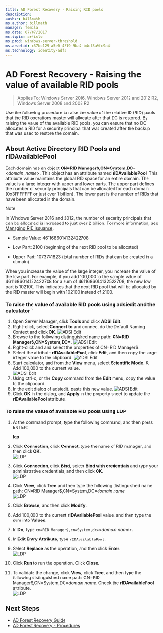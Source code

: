 ```yaml
---
title: AD Forest Recovery - Raising RID pools
description:
author: billmath
ms.author: billmath
manager: femila
ms.date: 07/07/2017
ms.topic: article
ms.prod: windows-server-threshold
ms.assetid: c37bc129-a5e0-4219-9ba7-b4cf3a9fc9a4
ms.technology: identity-adfs
---
```




# AD Forest Recovery - Raising the value of available RID pools 

>Applies To: Windows Server 2016, Windows Server 2012 and 2012 R2, Windows Server 2008 and 2008 R2
 
 Use the following procedure to raise the value of the relative ID (RID) pools that the RID operations master will allocate after that DC is restored. By raising the value of the available RID pools, you can ensure that no DC allocates a RID for a security principal that was created after the backup that was used to restore the domain.  
 
## About Active Directory RID Pools and rIDAvailablePool
 Each domain has an object **CN=RID Manager$,CN=System,DC**=<*domain_name*>. This object has an attribute named **rIDAvailablePool**. This attribute value maintains the global RID space for an entire domain. The value is a large integer with upper and lower parts. The upper part defines the number of security principals that can be allocated for each domain (0x3FFFFFFF or just over 1 billion). The lower part is the number of RIDs that have been allocated in the domain.  
  
> [!NOTE]
>  In Windows Server 2016 and 2012, the number of security principals that can be allocated is increased to just over 2 billion. For more information, see [Managing RID issuance](http://technet.microsoft.com/library/jj574229.aspx).  
  
-   Sample Value: 4611686014132422708  
  
-   Low Part: 2100 (beginning of the next RID pool to be allocated)  
  
-   Upper Part: 1073741823 (total number of RIDs that can be created in a domain)  
  
 When you increase the value of the large integer, you increase the value of the low part. For example, if you add 100,000 to the sample value of 4611686014132422708 for a sum of 4611686014132522708, the new low part is 102100. This indicates that the next RID pool that will be allocated by the RID master will begin with 102100 instead of 2100.  
  
### To raise the value of available RID pools using adsiedit and the calculator  `  
1.  Open Server Manager, click **Tools** and click **ADSI Edit**.    
2.  Right-click, select **Connect to** and connect do the Default Naming Context and click **OK**.
![ADSI Edit](media/AD-Forest-Recovery-Raise-RID-Pool/adsi1.png) 
3. Browse to the following distinguished name path: **CN=RID Manager$,CN=System,DC=<domain name>**.
![ADSI Edit](media/AD-Forest-Recovery-Raise-RID-Pool/adsi2.png) 
3.  Right-click and and select the properties of CN=RID Manager$.  
4.  Select the attribute **rIDAvailablePool**, click **Edit**, and then copy the large integer value to the clipboard.
![ADSI Edit](media/AD-Forest-Recovery-Raise-RID-Pool/adsi3.png)  
5.  Start calculator, and from the **View** menu, select **Scientific Mode**.  6.  Add 100,000 to the current value.  
![ADSI Edit](media/AD-Forest-Recovery-Raise-RID-Pool/adsi4.png) 
7.  Using ctrl-c, or the **Copy** command from the **Edit** menu, copy the value to the clipboard.  
8.  In the edit dialog of adsiedit, paste this new value. 
![ADSI Edit](media/AD-Forest-Recovery-Raise-RID-Pool/adsi5.png) 
9. Click **OK** in the dialog, and **Apply** in the property sheet to update the **rIDAvailablePool** attribute.  
  
### To raise the value of available RID pools using LDP  
  
1.  At the command prompt, type the following command, and then press ENTER:  
  
     **ldp**  
  
2.  Click **Connection**, click **Connect**, type the name of RID manager, and then click **OK**.  
![LDP](media/AD-Forest-Recovery-Raise-RID-Pool/ldp1.png)
3.  Click **Connection**, click **Bind**, select **Bind with credentials** and type your administrative credentials, and then click **OK**.  
![LDP](media/AD-Forest-Recovery-Raise-RID-Pool/ldp2.png)
4.  Click **View**, click **Tree** and then type the following distinguished name path:  CN=RID Manager$,CN=System,DC=*domain name*  
![LDP](media/AD-Forest-Recovery-Raise-RID-Pool/ldp3.png)
5.  Click **Browse**, and then click **Modify**.  
6.  Add 100,000 to the current **rIDAvailablePool** value, and then type the sum into **Values**.  
7.  In **Dn**, type `cn=RID Manager$,cn=System,dc=`*<domain name\>*.  
8.  In **Edit Entry Attribute**, type `rIDAvailablePool`.  
9. Select **Replace** as the operation, and then click **Enter**. </br>
![LDP](media/AD-Forest-Recovery-Raise-RID-Pool/ldp4.png) 
10. Click **Run** to run the operation.  Click **Close**.
11. To validate the change, click **View**, click **Tree**, and then type the following distinguished name path:   CN=RID Manager$,CN=System,DC=*domain name*.    Check the **rIDAvailablePool** attribute.  
![LDP](media/AD-Forest-Recovery-Raise-RID-Pool/ldp5.png)

## Next Steps

- [AD Forest Recovery Guide](AD-Forest-Recovery-Guide.md)
- [AD Forest Recovery - Procedures](AD-Forest-Recovery-Procedures.md)
 
